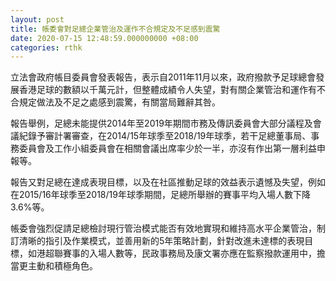 ```yaml
---
layout: post
title: 帳委會對足總企業管治及運作不合規定及不足感到震驚
date: 2020-07-15 12:48:59.000000000 +08:00
categories: rthk
---
```


立法會政府帳目委員會發表報告，表示自2011年11月以來，政府撥款予足球總會發展香港足球的數額以千萬元計，但整體成績令人失望，對有關企業管治和運作有不合規定做法及不足之處感到震驚，有關當局難辭其咎。

報告舉例，足總未能提供2014年至2019年期間市務及傳訊委員會大部分議程及會議紀錄予審計署審查，在2014/15年球季至2018/19年球季，若干足總董事局、事務委員會及工作小組委員會在相關會議出席率少於一半，亦沒有作出第一層利益申報等。

報告又對足總在達成表現目標，以及在社區推動足球的效益表示遺憾及失望，例如在2015/16年球季至2018/19年球季期間，足總所舉辦的賽事平均入場人數下降3.6%等。

帳委會強烈促請足總檢討現行管治模式能否有效地實現和維持高水平企業管治，制訂清晰的指引及作業模式，並善用新的5年策略計劃，針對改進未達標的表現目標，如港超聯賽事的入場人數等，民政事務局及康文署亦應在監察撥款運用中，擔當更主動和積極角色。
